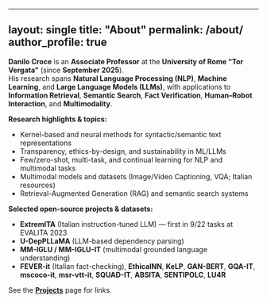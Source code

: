 
---
layout: single
title: "About"
permalink: /about/
author_profile: true
---

**Danilo Croce** is an **Associate Professor** at the **University of Rome “Tor Vergata”** (since **September 2025**).  
His research spans **Natural Language Processing (NLP)**, **Machine Learning**, and **Large Language Models (LLMs)**, 
with applications to **Information Retrieval**, **Semantic Search**, **Fact Verification**, **Human–Robot Interaction**, and **Multimodality**.

**Research highlights & topics:**
- Kernel-based and neural methods for syntactic/semantic text representations
- Transparency, ethics-by-design, and sustainability in ML/LLMs
- Few/zero-shot, multi-task, and continual learning for NLP and multimodal tasks
- Multimodal models and datasets (Image/Video Captioning, VQA; Italian resources)
- Retrieval-Augmented Generation (RAG) and semantic search systems

**Selected open-source projects & datasets:**
- **ExtremITA** (Italian instruction-tuned LLM) — first in 9/22 tasks at EVALITA 2023  
- **U-DepPLLaMA** (LLM-based dependency parsing)  
- **MM-IGLU / MM-IGLU-IT** (multimodal grounded language understanding)  
- **FEVER-it** (Italian fact-checking), **EthicalNN**, **KeLP**, **GAN-BERT**, **GQA-IT**, **mscoco-it**, **msr-vtt-it**, **SQUAD-IT**, **ABSITA**, **SENTIPOLC**, **LU4R**

See the **[Projects](/projects/)** page for links.
